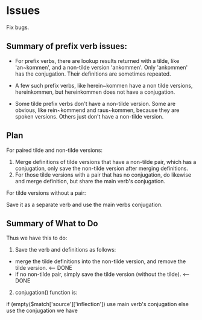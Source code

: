 # Issues

Fix bugs.

## Summary of prefix verb issues:

* For prefix verbs, there are lookup results returned with a tilde, like 'an~kommen', and a non-tilde version 'ankommen'. Only 'ankommen' has the conjugation. Their definitions are sometimes repeated.

* A few such prefix verbs, like herein~kommen have a non tilde versions, hereinkommen, but hereinkommen does not have a conjugation.

* Some tilde prefix verbs don't have a non-tilde version. Some are obvious, like rein~kommend and raus~kommen, because they are spoken versions. Others just don't have a non-tilde version.

## Plan

For paired tilde and non-tilde versions:

1. Merge definitions of tilde versions that have a non-tilde pair, which has a conjugation, only save the non-tilde version after merging definitions.
2. For those tilde versions with a pair that has no conjugation, do likewise and merge definition, but share the main verb's conjugation.

For tilde versions without a pair:

Save it as a separate verb and use the main verbs conjugation.

## Summary of What to Do

Thus we have this to do:

1. Save the verb and definitions as follows:
- merge the tilde definitions into the non-tilde version, and remove the tilde version. <-- DONE
- if no non-tilde pair, simply save the tilde version (without the tilde). <--DONE

2. conjugation() function is:

  if (empty($match['source']['inflection'])
       use main verb's conjugation
  else
       use the conjugation we have
